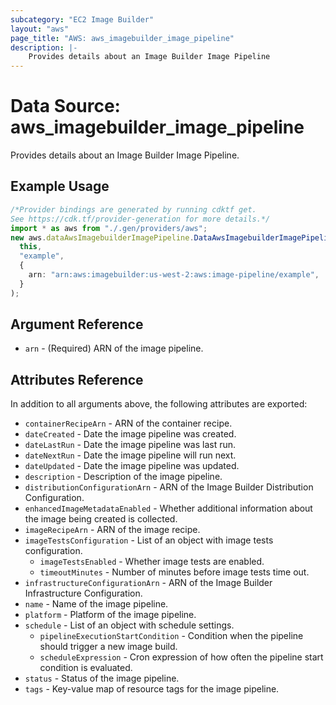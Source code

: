 ```yaml
---
subcategory: "EC2 Image Builder"
layout: "aws"
page_title: "AWS: aws_imagebuilder_image_pipeline"
description: |-
    Provides details about an Image Builder Image Pipeline
---
```


# Data Source: aws\_imagebuilder\_image\_pipeline

Provides details about an Image Builder Image Pipeline.

## Example Usage

```typescript
/*Provider bindings are generated by running cdktf get.
See https://cdk.tf/provider-generation for more details.*/
import * as aws from "./.gen/providers/aws";
new aws.dataAwsImagebuilderImagePipeline.DataAwsImagebuilderImagePipeline(
  this,
  "example",
  {
    arn: "arn:aws:imagebuilder:us-west-2:aws:image-pipeline/example",
  }
);

```

## Argument Reference

* `arn` - (Required) ARN of the image pipeline.

## Attributes Reference

In addition to all arguments above, the following attributes are exported:

* `containerRecipeArn` - ARN of the container recipe.
* `dateCreated` - Date the image pipeline was created.
* `dateLastRun` - Date the image pipeline was last run.
* `dateNextRun` - Date the image pipeline will run next.
* `dateUpdated` - Date the image pipeline was updated.
* `description` - Description of the image pipeline.
* `distributionConfigurationArn` - ARN of the Image Builder Distribution Configuration.
* `enhancedImageMetadataEnabled` - Whether additional information about the image being created is collected.
* `imageRecipeArn` - ARN of the image recipe.
* `imageTestsConfiguration` - List of an object with image tests configuration.
  * `imageTestsEnabled` - Whether image tests are enabled.
  * `timeoutMinutes` - Number of minutes before image tests time out.
* `infrastructureConfigurationArn` - ARN of the Image Builder Infrastructure Configuration.
* `name` - Name of the image pipeline.
* `platform` - Platform of the image pipeline.
* `schedule` - List of an object with schedule settings.
  * `pipelineExecutionStartCondition` - Condition when the pipeline should trigger a new image build.
  * `scheduleExpression` - Cron expression of how often the pipeline start condition is evaluated.
* `status` - Status of the image pipeline.
* `tags` - Key-value map of resource tags for the image pipeline.
